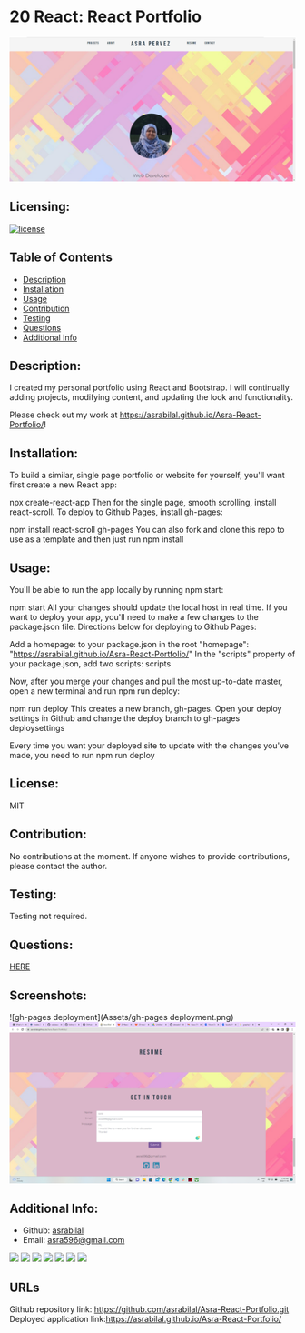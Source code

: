 # 20 React: React Portfolio


 ![ASRA REACT PORTFOLIO](./Assets/profilepage.png)


  ## Licensing:
  [![license](https://img.shields.io/badge/license-MIT-neonblue)](https://shields.io)
  
  ## Table of Contents 
  - [Description](#description)
  - [Installation](#installation)
  - [Usage](#usage)
  - [Contribution](#contribution)
  - [Testing](#testing)
  - [Questions](#questions)
  - [Additional Info](#additional-info)
 
 
  ## Description:
  I created my personal portfolio using React and Bootstrap. I will continually adding projects, modifying content, and updating the look and functionality.

  Please check out my work at https://asrabilal.github.io/Asra-React-Portfolio/!
  
  ## Installation:
  To build a similar, single page portfolio or website for yourself, you'll want first create a new React app:

  npx create-react-app <projectname>
  Then for the single page, smooth scrolling, install react-scroll. To deploy to Github Pages, install gh-pages:

  npm install react-scroll gh-pages
  You can also fork and clone this repo to use as a template and then just run npm install
  
  ## Usage:
  You'll be able to run the app locally by running npm start:

 npm start
 All your changes should update the local host in real time. If you want to deploy your app, you'll need to make a few changes to the package.json file. Directions      below for deploying to Github Pages:

 Add a homepage: to your package.json in the root
 "homepage": "https://asrabilal.github.io/Asra-React-Portfolio/"
  In the "scripts" property of your package.json, add two scripts: scripts

  Now, after you merge your changes and pull the most up-to-date master, open a new terminal and run npm run deploy:

  npm run deploy
  This creates a new branch, gh-pages. Open your deploy settings in Github and change the deploy branch to gh-pages deploysettings

  Every time you want your deployed site to update with the changes you've made, you need to run npm run deploy
  
  ## License:
  MIT
  
  ## Contribution:
  No contributions at the moment. If anyone wishes to provide contributions, please contact the author.
  
  ## Testing:
  Testing not required.
  
  ## Questions:
  [HERE](https://github.com/asrabilal)
  
  ## Screenshots:
  ![gh-pages deployment](Assets/gh-pages deployment.png)<br>
  ![contactform](Assets/contactform.png)<br>

   
  
  ## Additional Info:
  - Github: [asrabilal](https://github.com/asrabilal)
  - Email: asra596@gmail.com 

  <p>
    <img src="https://img.shields.io/badge/-HTML-neon" />
    <img src="https://img.shields.io/badge/-CSS-lightgrey" />
    <img src="https://img.shields.io/badge/-Bootstrap-purple" />
    <img src="https://img.shields.io/badge/-Node-green" />
    <img src="https://img.shields.io/badge/-Graphql-blue" />
    <img src="https://img.shields.io/badge/-npm-yellow" />
    <img src="https://img.shields.io/badge/-Apolloserver-orange" />
</p>

## URLs
Github repository link: https://github.com/asrabilal/Asra-React-Portfolio.git <br>
Deployed application link:https://asrabilal.github.io/Asra-React-Portfolio/ <br>


